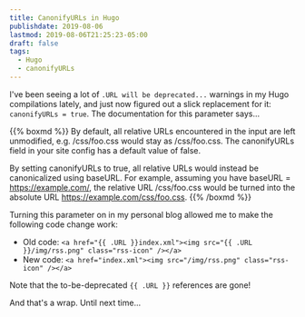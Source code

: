 ```yaml
---
title: CanonifyURLs in Hugo
publishdate: 2019-08-06
lastmod: 2019-08-06T21:25:23-05:00
draft: false
tags:
  - Hugo
  - canonifyURLs
---
```


I've been seeing a lot of `.URL will be deprecated...` warnings in my Hugo compilations lately, and just now figured out a slick replacement for it: `canonifyURLs = true`. The documentation for this parameter says...

{{% boxmd %}}
By default, all relative URLs encountered in the input are left unmodified, e.g. /css/foo.css would stay as /css/foo.css. The canonifyURLs field in your site config has a default value of false.

By setting canonifyURLs to true, all relative URLs would instead be canonicalized using baseURL. For example, assuming you have baseURL = https://example.com/, the relative URL /css/foo.css would be turned into the absolute URL https://example.com/css/foo.css.
{{% /boxmd %}}

Turning this parameter on in my personal blog allowed me to make the following code change work:

  - Old code: `<a href="{{ .URL }}index.xml"><img src="{{ .URL }}/img/rss.png" class="rss-icon" /></a>`
  - New code: `<a href="index.xml"><img src="/img/rss.png" class="rss-icon" /></a>`

Note that the to-be-deprecated `{{ .URL }}` references are gone!

And that's a wrap.  Until next time...
